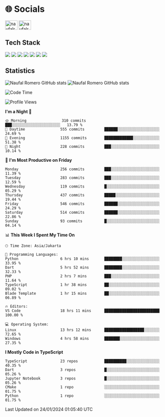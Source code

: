 <h1 align="">🌐 Socials</h1>
<p align="left">
<a href="https://linkedin.com/in/naufal-romero-putra-pratama-9ab816177/" target="blank"><img align="center" src="https://raw.githubusercontent.com/rahuldkjain/github-profile-readme-generator/master/src/images/icons/Social/linked-in-alt.svg" alt="naufalromero" height="30" width="40" /></a>
<a href="https://instagram.com/naufalromero" target="blank"><img align="center" src="https://raw.githubusercontent.com/rahuldkjain/github-profile-readme-generator/master/src/images/icons/Social/instagram.svg" alt="naufalromero" height="30" width="40" /></a>
</p>


<h2 align="">Tech Stack</h2>
<div align="">
  <img src="https://img.shields.io/badge/next.js-000000?style=for-the-badge&logo=nextdotjs&logoColor=white"/>
 <img src="https://img.shields.io/badge/typescript-%23007ACC.svg?style=for-the-badge&logo=typescript&logoColor=white"/>
 <img src="https://img.shields.io/badge/react-%2320232a.svg?style=for-the-badge&logo=react&logoColor=%2361DAFB"/>
 <img src="https://img.shields.io/badge/tailwindcss-%2338B2AC.svg?style=for-the-badge&logo=tailwind-css&logoColor=white"/>
 <img src="https://img.shields.io/badge/Prisma-3982CE?style=for-the-badge&logo=Prisma&logoColor=white"/>
 <img src="https://img.shields.io/badge/javascript-%23323330.svg?style=for-the-badge&logo=javascript&logoColor=%23F7DF1E"/>
 <img src="https://img.shields.io/badge/java-%23ED8B00.svg?style=for-the-badge&logo=openjdk&logoColor=white"/>
</div>


<h2 align="">Statistics</h2>
<div align="">
<img src="https://github-readme-stats-xi-nine-74.vercel.app/api?username=romves&show_icons=true&theme=tokyonight&include_all_commits=true&count_private=true" alt="Naufal Romero GitHub stats"/>
<img src="https://github-readme-stats-xi-nine-74.vercel.app/api/top-langs/?username=romves&theme=tokyonight&hide_border=false&include_all_commits=true&count_private=true&layout=compact" alt="Naufal Romero GitHub stats"/>
</div>

<!--START_SECTION:waka-->
![Code Time](http://img.shields.io/badge/Code%20Time-702%20hrs%2046%20mins-blue)

![Profile Views](http://img.shields.io/badge/Profile%20Views-16-blue)

**I'm a Night 🦉** 

```text
🌞 Morning                310 commits         ███░░░░░░░░░░░░░░░░░░░░░░   13.79 % 
🌆 Daytime                555 commits         ██████░░░░░░░░░░░░░░░░░░░   24.69 % 
🌃 Evening                1155 commits        █████████████░░░░░░░░░░░░   51.38 % 
🌙 Night                  228 commits         ███░░░░░░░░░░░░░░░░░░░░░░   10.14 % 
```
📅 **I'm Most Productive on Friday** 

```text
Monday                   256 commits         ███░░░░░░░░░░░░░░░░░░░░░░   11.39 % 
Tuesday                  283 commits         ███░░░░░░░░░░░░░░░░░░░░░░   12.59 % 
Wednesday                119 commits         █░░░░░░░░░░░░░░░░░░░░░░░░   05.29 % 
Thursday                 437 commits         █████░░░░░░░░░░░░░░░░░░░░   19.44 % 
Friday                   546 commits         ██████░░░░░░░░░░░░░░░░░░░   24.29 % 
Saturday                 514 commits         ██████░░░░░░░░░░░░░░░░░░░   22.86 % 
Sunday                   93 commits          █░░░░░░░░░░░░░░░░░░░░░░░░   04.14 % 
```


📊 **This Week I Spent My Time On** 

```text
🕑︎ Time Zone: Asia/Jakarta

💬 Programming Languages: 
Python                   6 hrs 10 mins       ████████░░░░░░░░░░░░░░░░░   33.95 % 
Dart                     5 hrs 52 mins       ████████░░░░░░░░░░░░░░░░░   32.33 % 
PHP                      2 hrs 7 mins        ███░░░░░░░░░░░░░░░░░░░░░░   11.64 % 
TypeScript               1 hr 38 mins        ██░░░░░░░░░░░░░░░░░░░░░░░   09.02 % 
Blade Template           1 hr 15 mins        ██░░░░░░░░░░░░░░░░░░░░░░░   06.89 % 

🔥 Editors: 
VS Code                  18 hrs 11 mins      █████████████████████████   100.00 % 

💻 Operating System: 
Linux                    13 hrs 12 mins      ██████████████████░░░░░░░   72.65 % 
Windows                  4 hrs 58 mins       ███████░░░░░░░░░░░░░░░░░░   27.35 % 
```

**I Mostly Code in TypeScript** 

```text
TypeScript               23 repos            ██████████░░░░░░░░░░░░░░░   40.35 % 
Dart                     3 repos             █░░░░░░░░░░░░░░░░░░░░░░░░   05.26 % 
Jupyter Notebook         3 repos             █░░░░░░░░░░░░░░░░░░░░░░░░   05.26 % 
CMake                    1 repo              ░░░░░░░░░░░░░░░░░░░░░░░░░   01.75 % 
Python                   1 repo              ░░░░░░░░░░░░░░░░░░░░░░░░░   01.75 % 
```




 Last Updated on 24/01/2024 01:05:40 UTC
<!--END_SECTION:waka-->
